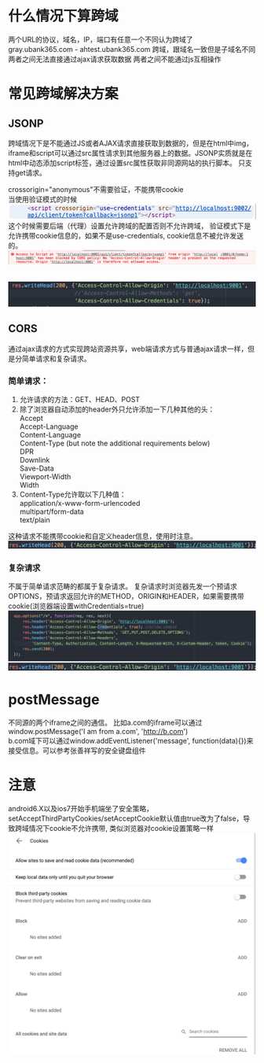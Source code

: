 # 什么情况下算跨域  
两个URL的协议，域名，IP，端口有任意一个不同认为跨域了
gray.ubank365.com - ahtest.ubank365.com 跨域，跟域名一致但是子域名不同
两者之间无法直接通过ajax请求获取数据
两者之间不能通过js互相操作

# 常见跨域解决方案  
## JSONP  
跨域情况下是不能通过JS或者AJAX请求直接获取到数据的，但是在html中img，iframe和script可以通过src属性请求到其他服务器上的数据。JSONP实质就是在html中动态添加script标签，通过设置src属性获取非同源网站的执行脚本。
只支持get请求。

crossorigin="anonymous"不需要验证，不能携带cookie  
当使用验证模式的时候  
![crossorigin="use-credentials"](https://github.com/Namicici/web-tech/blob/master/cross-domain/script.png)  
这个时候需要后端（代理）设置允许跨域的配置否则不允许跨域， 验证模式下是允许携带cookie信息的，如果不是use-credentials, cookie信息不被允许发送的。  
![后端设置跨域策略否则不允许跨域](https://github.com/Namicici/web-tech/blob/master/cross-domain/cross.png)   

![后端设置](https://github.com/Namicici/web-tech/blob/master/cross-domain/serverConfig.png)  

## CORS
通过ajax请求的方式实现跨站资源共享，web端请求方式与普通ajax请求一样，但是分简单请求和复杂请求。  
### 简单请求：  
1. 允许请求的方法：GET、HEAD、POST  
2. 除了浏览器自动添加的header外只允许添加一下几种其他的头：  
Accept  
Accept-Language  
Content-Language  
Content-Type (but note the additional requirements below)  
DPR  
Downlink  
Save-Data  
Viewport-Width  
Width  
3. Content-Type允许取以下几种值：  
application/x-www-form-urlencoded  
multipart/form-data  
text/plain  

这种请求不能携带cookie和自定义header信息，使用时注意。  
![这种模式下只需要在后端设置](https://github.com/Namicici/web-tech/blob/master/cross-domain/simpleCors.png)

### 复杂请求  
不属于简单请求范畴的都属于复杂请求。
复杂请求时浏览器先发一个预请求OPTIONS，预请求返回允许的METHOD，ORIGIN和HEADER，如果需要携带cookie(浏览器端设置withCredentials=true)
![OPTIONS方法设置](https://github.com/Namicici/web-tech/blob/master/cross-domain/complexCors.png)  
![接口中设置](https://github.com/Namicici/web-tech/blob/master/cross-domain/simpleCors.png)   

# postMessage  
不同源的两个iframe之间的通信。
比如a.com的iframe可以通过window.postMessage('I am from a.com', 'http://b.com')  
b.com域下可以通过window.addEventListener('message', function(data){})来接受信息。可以参考张善祥写的安全键盘组件

# 注意  
android6.X以及ios7开始手机端坐了安全策略，setAcceptThirdPartyCookies/setAcceptCookie默认值由true改为了false，导致跨域情况下cookie不允许携带, 类似浏览器对cookie设置策略一样![chrome cookie setting](https://github.com/Namicici/web-tech/blob/master/cross-domain/chromeCookie.png)

